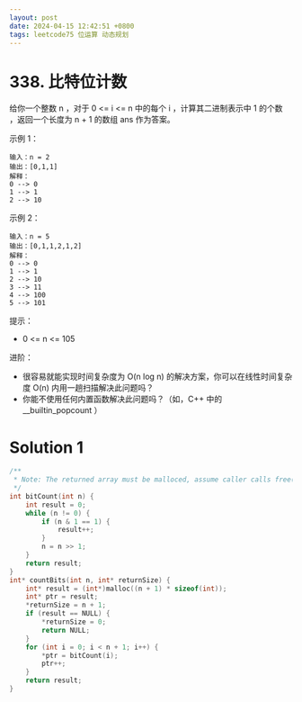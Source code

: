 ```yaml
---
layout: post
date: 2024-04-15 12:42:51 +0800
tags: leetcode75 位运算 动态规划
---
```


# 338. 比特位计数

给你一个整数 n ，对于 0 <= i <= n 中的每个 i ，计算其二进制表示中 1 的个数 ，返回一个长度为 n + 1 的数组 ans 作为答案。

示例 1：
```
输入：n = 2
输出：[0,1,1]
解释：
0 --> 0
1 --> 1
2 --> 10
```
示例 2：
```
输入：n = 5
输出：[0,1,1,2,1,2]
解释：
0 --> 0
1 --> 1
2 --> 10
3 --> 11
4 --> 100
5 --> 101
```

提示：
+ 0 <= n <= 105

进阶：
+ 很容易就能实现时间复杂度为 O(n log n) 的解决方案，你可以在线性时间复杂度 O(n) 内用一趟扫描解决此问题吗？
+ 你能不使用任何内置函数解决此问题吗？（如，C++ 中的 __builtin_popcount ）

# Solution 1

```c
/**
 * Note: The returned array must be malloced, assume caller calls free().
 */
int bitCount(int n) {
    int result = 0;
    while (n != 0) {
        if (n & 1 == 1) {
            result++;
        }
        n = n >> 1;
    }
    return result;
}
int* countBits(int n, int* returnSize) {
    int* result = (int*)malloc((n + 1) * sizeof(int));
    int* ptr = result;
    *returnSize = n + 1;
    if (result == NULL) {
        *returnSize = 0;
        return NULL;
    }
    for (int i = 0; i < n + 1; i++) {
        *ptr = bitCount(i);
        ptr++;
    }
    return result;
}
```


